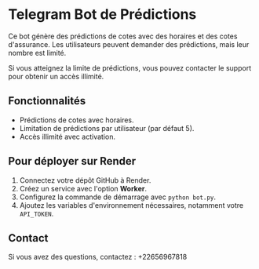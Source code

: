 
# Telegram Bot de Prédictions

Ce bot génère des prédictions de cotes avec des horaires et des cotes d'assurance. Les utilisateurs peuvent demander des prédictions, mais leur nombre est limité. 

Si vous atteignez la limite de prédictions, vous pouvez contacter le support pour obtenir un accès illimité.

## Fonctionnalités

- Prédictions de cotes avec horaires.
- Limitation de prédictions par utilisateur (par défaut 5).
- Accès illimité avec activation.

## Pour déployer sur Render

1. Connectez votre dépôt GitHub à Render.
2. Créez un service avec l'option **Worker**.
3. Configurez la commande de démarrage avec `python bot.py`.
4. Ajoutez les variables d'environnement nécessaires, notamment votre `API_TOKEN`.

## Contact
Si vous avez des questions, contactez : +22656967818
